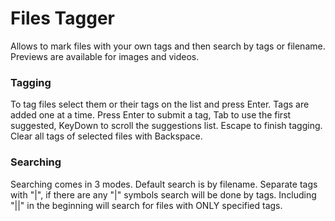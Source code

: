 # Files Tagger
Allows to mark files with your own tags and then search by tags or filename.<br>
Previews are available for images and videos.<br>
### Tagging
To tag files select them or their tags on the list and press Enter. Tags are added one at a time. Press Enter to submit a tag, Tab to use the first suggested, KeyDown to scroll the suggestions list. Escape to finish tagging.<br>
Clear all tags of selected files with Backspace.<br>
### Searching
Searching comes in 3 modes. Default search is by filename. Separate tags with "|", if there are any "|" symbols search will be done by tags. Including "||" in the beginning will search for files with ONLY specified tags.